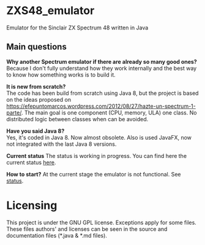 # ZXS48_emulator
Emulator for the Sinclair ZX Spectrum 48 written in Java

## Main questions
**Why another Spectrum emulator if there are already so many good ones?**  
Because I don't fully understand how they work internally and the best way to know how something works is to build it.

**It is new from scratch?**  
The code has been build from scratch using Java 8, but the project is based on the ideas proposed on https://efepuntomarcos.wordpress.com/2012/08/27/hazte-un-spectrum-1-parte/. The main goal is one component (CPU, memory, ULA) one class. No distributed logic between classes when can be avoided.

**Have you said Java 8?**  
Yes, it's coded in Java 8. Now almost obsolete. Also is used JavaFX, now not integrated with the last Java 8 versions.

**Current status**
The status is working in progress. You can find here the current status [here](LOG.md).

**How to start?**
At the current stage the emulator is not functional. See [status](LOG.md).

# Licensing
This project is under the GNU GPL license. Exceptions apply for some files. These files authors' and licenses can be seen in the source and documentation files (*.java & *.md files).